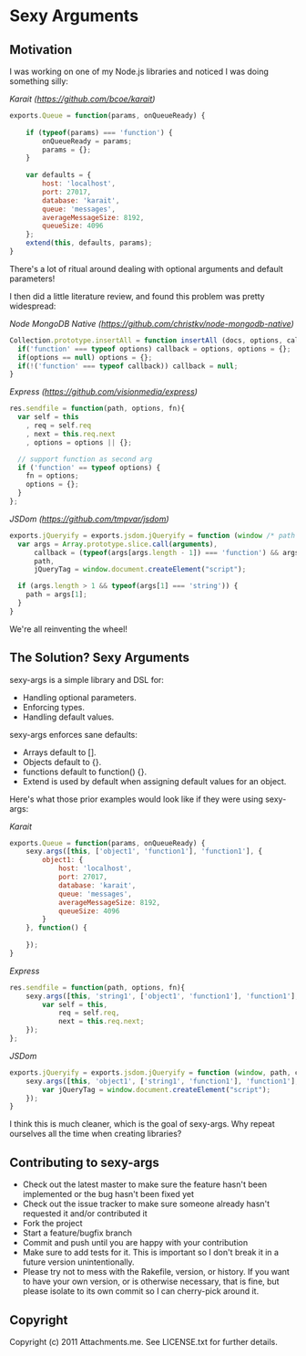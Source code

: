 Sexy Arguments
==============

Motivation
----------

I was working on one of my Node.js libraries and noticed I was doing something silly:

*Karait (https://github.com/bcoe/karait)*

```javascript
exports.Queue = function(params, onQueueReady) {
    
    if (typeof(params) === 'function') {
        onQueueReady = params;
        params = {};
    }
    
    var defaults = {
        host: 'localhost',
        port: 27017,
        database: 'karait',
        queue: 'messages',
        averageMessageSize: 8192,
        queueSize: 4096
    };
    extend(this, defaults, params);
}
```

There's a lot of ritual around dealing with optional arguments and default parameters!

I then did a little literature review, and found this problem was pretty widespread:

*Node MongoDB Native (https://github.com/christkv/node-mongodb-native)*

```javascript
Collection.prototype.insertAll = function insertAll (docs, options, callback) {
  if('function' === typeof options) callback = options, options = {};  
  if(options == null) options = {};
  if(!('function' === typeof callback)) callback = null;
}
```

*Express (https://github.com/visionmedia/express)*

```javascript
res.sendfile = function(path, options, fn){
  var self = this
    , req = self.req
    , next = this.req.next
    , options = options || {};

  // support function as second arg
  if ('function' == typeof options) {
    fn = options;
    options = {};
  }
};
```

*JSDom (https://github.com/tmpvar/jsdom)*

```javascript
exports.jQueryify = exports.jsdom.jQueryify = function (window /* path [optional], callback */) {
  var args = Array.prototype.slice.call(arguments),
      callback = (typeof(args[args.length - 1]) === 'function') && args.pop(),
      path,
      jQueryTag = window.document.createElement("script");

  if (args.length > 1 && typeof(args[1] === 'string')) {
    path = args[1];
  }
}
```

We're all reinventing the wheel!

The Solution? Sexy Arguments
----------------------------

sexy-args is a simple library and DSL for:

* Handling optional parameters.
* Enforcing types.
* Handling default values.

sexy-args enforces sane defaults:

* Arrays default to [].
* Objects default to {}.
* functions default to function() {}.
* Extend is used by default when assigning default values for an object.

Here's what those prior examples would look like if they were using sexy-args:

*Karait*

```javascript
exports.Queue = function(params, onQueueReady) {
	sexy.args([this, ['object1', 'function1'], 'function1'], {
		object1: {
			host: 'localhost',
			port: 27017,
			database: 'karait',
			queue: 'messages',
			averageMessageSize: 8192,
			queueSize: 4096
		}
	}, function() {
		
	});
}
```

*Express*

```javascript
res.sendfile = function(path, options, fn){
	sexy.args([this, 'string1', ['object1', 'function1'], 'function1'], function() {
		var self = this,
			req = self.req,
			next = this.req.next;
	});
};
```

*JSDom*

```javascript
exports.jQueryify = exports.jsdom.jQueryify = function (window, path, callback) {
	sexy.args([this, 'object1', ['string1', 'function1'], 'function1'], function() {
		var jQueryTag = window.document.createElement("script");
	});
}
```

I think this is much cleaner, which is the goal of sexy-args. Why repeat ourselves all the time when creating libraries?

Contributing to sexy-args
----------------------
 
* Check out the latest master to make sure the feature hasn't been implemented or the bug hasn't been fixed yet
* Check out the issue tracker to make sure someone already hasn't requested it and/or contributed it
* Fork the project
* Start a feature/bugfix branch
* Commit and push until you are happy with your contribution
* Make sure to add tests for it. This is important so I don't break it in a future version unintentionally.
* Please try not to mess with the Rakefile, version, or history. If you want to have your own version, or is otherwise necessary, that is fine, but please isolate to its own commit so I can cherry-pick around it.

Copyright
---------

Copyright (c) 2011 Attachments.me. See LICENSE.txt for
further details.